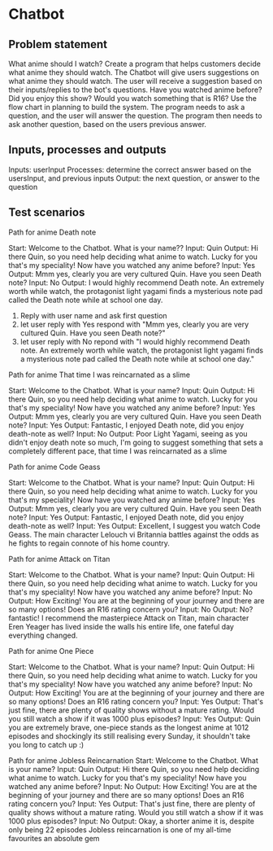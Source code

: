 # Chatbot

## Problem statement
What anime should I watch?
Create a program that helps customers decide what anime they should watch. The Chatbot will give users suggestions 
on what anime they should watch. The user will receive a suggestion based on their inputs/replies to the bot's questions.
Have you watched anime before? Did you enjoy this show? Would you watch something that is R16?
Use the flow chart in planning to build the system. The program needs to ask a question, and the user will answer the question.
The program then needs to ask another question, based on the users previous answer.

## Inputs, processes and outputs
Inputs: userInput
Processes: determine the correct answer based on the usersInput, and previous inputs
Output: the next question, or answer to the question

## Test scenarios
Path for anime Death note

Start: Welcome to the Chatbot. What is your name??
Input: Quin
Output: Hi there Quin, so you need help deciding what anime to watch. Lucky for you that's my speciality! Now have you watched any anime before?
Input: Yes
Output: Mmm yes, clearly you are very cultured Quin. Have you seen Death note?
Input: No 
Output: I would highly recommend Death note. An extremely worth while watch, the protagonist light yagami finds a mysterious note pad called the Death note while at school one day.

1. Reply with user name and ask first question
2. let user reply with Yes respond with "Mmm yes, clearly you are very cultured Quin. Have you seen Death note?"
3. let user reply with No repond with "I would highly recommend Death note. An extremely worth while watch, the protagonist light yagami finds a mysterious note pad called the Death note while at school one day."

Path for anime That time I was reincarnated as a slime

Start: Welcome to the Chatbot. What is your name?
Input: Quin 
Output: Hi there Quin, so you need help deciding what anime to watch. Lucky for you that's my speciality! Now have you watched any anime before?
Input: Yes
Output: Mmm yes, clearly you are very cultured Quin. Have you seen Death note?
Input: Yes
Output: Fantastic, I enjoyed Death note, did you enjoy death-note as well?
Input: No 
Output: Poor Light Yagami, seeing as you didn't enjoy death note so much, I'm going to suggest something that sets a completely different pace, that time I was reincarnated as a slime

Path for anime Code Geass

Start: Welcome to the Chatbot. What is your name?
Input: Quin 
Output: Hi there Quin, so you need help deciding what anime to watch. Lucky for you that's my speciality! Now have you watched any anime before?
Input: Yes
Output: Mmm yes, clearly you are very cultured Quin. Have you seen Death note?
Input: Yes
Output: Fantastic, I enjoyed Death note, did you enjoy death-note as well?
Input: Yes 
Output: Excellent, I suggest you watch Code Geass. The main character Lelouch vi Britannia battles against the odds as he fights to regain connote of his home country.

Path for anime Attack on Titan 

Start: Welcome to the Chatbot. What is your name?
Input: Quin 
Output: Hi there Quin, so you need help deciding what anime to watch. Lucky for you that's my speciality! Now have you watched any anime before?
Input: No 
Output: How Exciting! You are at the beginning of your journey and there are so many options! Does an R16 rating concern you?
Input: No 
Output: No? fantastic! I recommend the masterpiece Attack on Titan, main character Eren Yeager has lived inside the walls his entire life, one fateful day everything changed.

Path for anime One Piece 

Start: Welcome to the Chatbot. What is your name?
Input: Quin 
Output: Hi there Quin, so you need help deciding what anime to watch. Lucky for you that's my speciality! Now have you watched any anime before?
Input: No 
Output: How Exciting! You are at the beginning of your journey and there are so many options! Does an R16 rating concern you?
Input: Yes 
Output: That's just fine, there are plenty of quality shows without a mature rating. Would you still watch a show if it was 1000 plus episodes?
Input: Yes
Output: Quin you are extremely brave, one-piece stands as the longest anime at 1012 episodes and shockingly its still realising every Sunday, it shouldn't take you long to catch up :)


Path for anime Jobless Reincarnation 
Start: Welcome to the Chatbot. What is your name?
Input: Quin 
Output: Hi there Quin, so you need help deciding what anime to watch. Lucky for you that's my speciality! Now have you watched any anime before?
Input: No 
Output: How Exciting! You are at the beginning of your journey and there are so many options! Does an R16 rating concern you?
Input: Yes 
Output: That's just fine, there are plenty of quality shows without a mature rating. Would you still watch a show if it was 1000 plus episodes?
Input: No
Output: Okay, a shorter anime it is, despite only being 22 episodes Jobless reincarnation is one of my all-time favourites an absolute gem